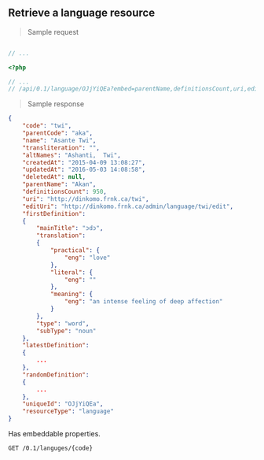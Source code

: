 ## Retrieve a language resource

> Sample request

```shell

```

```javascript
// ...
```

```php
<?php

// ...
// /api/0.1/language/OJjYiQEa?embed=parentName,definitionsCount,uri,editUri,firstDefinition,latestDefinition,randomDefinition
```

> Sample response

```json
{
    "code": "twi",
    "parentCode": "aka",
    "name": "Asante Twi",
    "transliteration": "",
    "altNames": "Ashanti,  Twi",
    "createdAt": "2015-04-09 13:08:27",
    "updatedAt": "2016-05-03 14:08:58",
    "deletedAt": null,
    "parentName": "Akan",
    "definitionsCount": ​950,
    "uri": "http://dinkomo.frnk.ca/twi",
    "editUri": "http://dinkomo.frnk.ca/admin/language/twi/edit",
    "firstDefinition":
    {
        "mainTitle": "ɔdɔ",
        "translation":
        {
            "practical": {
                "eng": "love"
            },
            "literal": {
                "eng": ""
            },
            "meaning": {
                "eng": "an intense feeling of deep affection"
            }
        },
        "type": "word",
        "subType": "noun"
    },
    "latestDefinition":
    {
        ...
    },
    "randomDefinition":
    {
        ...
    },
    "uniqueId": "OJjYiQEa",
    "resourceType": "language"
}
```

<aside class="success">
Has embeddable properties.
</aside>

`GET /0.1/languges/{code}`
